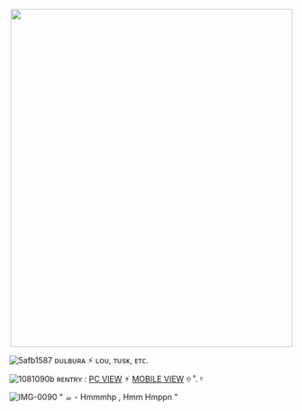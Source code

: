 <p align="center">
  <img width="500" height="600" src="https://github.com/user-attachments/assets/f507da7a-1e62-4347-85db-87c9583aec29" width="500" height="600">
</p>

![5afb1587](https://github.com/user-attachments/assets/9079b214-1a8d-4f52-8264-10dafe796966) ᴅᴜʟʙᴜʀᴀ ⚡︎ ʟᴏᴜ, ᴛᴜsᴋ, ᴇᴛᴄ.

![1081090b](https://github.com/user-attachments/assets/5611cd25-fdae-4c0c-9f72-7d28ae090fc2) ʀᴇɴᴛʀʏ : [PC VIEW](https://rentry.co/pyroflame) ⚡︎ [MOBILE VIEW](https://rentry.co/pyromannniac) ୭ ˚. ᵎᵎ

![IMG-0090](https://github.com/user-attachments/assets/40c90696-a64f-468f-b812-08b5c2d01fa5) " ☕︎ - Hmmmhp , Hmm Hmppn "

